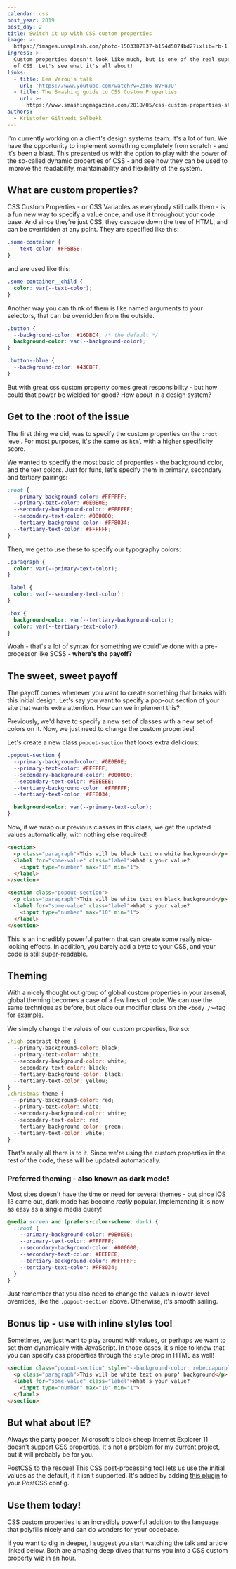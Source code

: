 ```yaml
---
calendar: css
post_year: 2019
post_day: 2
title: Switch it up with CSS custom properties
image: >-
  https://images.unsplash.com/photo-1503387837-b154d5074bd2?ixlib=rb-1.2.1&ixid=eyJhcHBfaWQiOjEyMDd9&auto=format&fit=crop&w=1200&q=80
ingress: >-
  Custom properties doesn't look like much, but is one of the real super powers
  of CSS. Let's see what it's all about!
links:
  - title: Lea Verou's talk
    url: 'https://www.youtube.com/watch?v=2an6-WVPuJU'
  - title: The Smashing guide to CSS Custom Properties
    url: >-
      https://www.smashingmagazine.com/2018/05/css-custom-properties-strategy-guide/
authors:
  - Kristofer Giltvedt Selbekk
---
```

I'm currently working on a client's design systems team. It's a lot of fun. We have the opportunity to implement something completely from scratch - and it's been a blast. This presented us with the option to play with the power of the so-called dynamic properties of CSS - and see how they can be used to improve the readability, maintainability and flexibility of the system.

## What are custom properties? 

CSS Custom Properties - or CSS Variables as everybody still calls them - is a fun new way to specify a value once, and use it throughout your code base. And since they're just CSS, they cascade down the tree of HTML, and can be overridden at any point. They are specified like this:

```css
.some-container {
  --text-color: #FF5B5B;
}
```

and are used like this:

```css
.some-container__child {
  color: var(--text-color);
}
```

Another way you can think of them is like named arguments to your selectors, that can be overridden from the outside.

```css
.button {
  --background-color: #16DBC4; /* the default */
  background-color: var(--background-color);
}

.button--blue {
  --background-color: #43CBFF;
}
```

But with great css custom property comes great responsibility - but how could that power be wielded for good? How about in a design system?

## Get to the :root of the issue

The first thing we did, was to specify the custom properties on the `:root` level. For most purposes, it's the same as `html` with a higher specificity score.

We wanted to specify the most basic of properties - the background color, and the text colors. Just for funs, let's specify them in primary, secondary and tertiary pairings:

```css
:root {
  --primary-background-color: #FFFFFF;
  --primary-text-color: #0E0E0E;
  --secondary-background-color: #EEEEEE;
  --secondary-text-color: #000000;
  --tertiary-background-color: #FF8034;
  --tertiary-text-color: #FFFFFF;
}
```

Then, we get to use these to specify our typography colors:

```css
.paragraph {
  color: var(--primary-text-color);
}

.label {
  color: var(--secondary-text-color);
}

.box {
  background-color: var(--tertiary-background-color);
  color: var(--tertiary-text-color);
}
```

Woah - that's a lot of syntax for something we could've done with a pre-processor like SCSS - **where's the payoff?**

## The sweet, sweet payoff

The payoff comes whenever you want to create something that breaks with this initial design. Let's say you want to specify a pop-out section of your site that wants extra attention. How can we implement this?

Previously, we'd have to specify a new set of classes with a new set of colors on it. Now, we just need to change the custom properties!

Let's create a new class `popout-section` that looks extra delicious:

```css
.popout-section {
  --primary-background-color: #0E0E0E;
  --primary-text-color: #FFFFFF;
  --secondary-background-color: #000000;
  --secondary-text-color: #EEEEEE;
  --tertiary-background-color: #FFFFFF;
  --tertiary-text-color: #FF8034;

  background-color: var(--primary-text-color);
}
```

Now, if we wrap our previous classes in this class, we get the updated values automatically, with nothing else required!

```html
<section>
  <p class="paragraph">This will be black text on white background</p>
  <label for="some-value" class="label">What's your value?
    <input type="number" max="10" min="1">
  </label>
</section>

<section class="popout-section">
  <p class="paragraph">This will be white text on black background</p>
  <label for="some-value" class="label">What's your value?
    <input type="number" max="10" min="1">
  </label>
</section>
```

This is an incredibly powerful pattern that can create some really nice-looking effects. In addition, you barely add a byte to your CSS, and your code is still super-readable.

## Theming

With a nicely thought out group of global custom properties in your arsenal, global theming becomes a case of a few lines of code. We can use the same technique as before, but place our modifier class on the `<body />`-tag for example.

We simply change the values of our custom properties, like so:

```js
.high-contrast-theme {
  --primary-background-color: black;
  --primary-text-color: white;
  --secondary-background-color: white;
  --secondary-text-color: black;
  --tertiary-background-color: black;
  --tertiary-text-color: yellow;
}
.christmas-theme {
  --primary-background-color: red;
  --primary-text-color: white;
  --secondary-background-color: white;
  --secondary-text-color: red;
  --tertiary-background-color: green;
  --tertiary-text-color: white;
}
```

That's really all there is to it. Since we're using the custom properties in the rest of the code, these will be updated automatically.

### Preferred theming - also known as dark mode!

Most sites doesn't have the time or need for several themes - but since iOS 13 came out, dark mode has become _really_ popular. Implementing it is now as easy as a single media query!

```css
@media screen and (prefers-color-scheme: dark) {
  ::root {
    --primary-background-color: #0E0E0E;
    --primary-text-color: #FFFFFF;
    --secondary-background-color: #000000;
    --secondary-text-color: #EEEEEE;
    --tertiary-background-color: #FFFFFF;
    --tertiary-text-color: #FF8034;
  }
}
```

Just remember that you also need to change the values in lower-level overrides, like the `.popout-section` above. Otherwise, it's smooth sailing.

## Bonus tip - use with inline styles too!

Sometimes, we just want to play around with values, or perhaps we want to set them dynamically with JavaScript. In those cases, it's nice to know that you can  specify css properties through the `style` prop in HTML as well!

```html
<section class="popout-section" style="--background-color: rebeccapurple;">
  <p class="paragraph">This will be white text on purp' background</p>
  <label for="some-value" class="label">What's your value?
    <input type="number" max="10" min="1">
  </label>
</section>
```

## But what about IE?

Always the party pooper, Microsoft's black sheep Internet Explorer 11 doesn't support CSS properties. It's not a problem for my current project, but it will probably be for you.

PostCSS to the rescue! This CSS post-processing tool lets us use the initial values as the default, if it isn't supported. It's added by adding [this plugin](https://github.com/postcss/postcss-custom-properties) to your PostCSS config.

## Use them today!

CSS custom properties is an incredibly powerful addition to the language that polyfills nicely and can do wonders for your codebase.

If you want to dig in deeper, I suggest you start watching the talk and article linked below. Both are amazing deep dives that turns you into a CSS custom property wiz in an hour.
